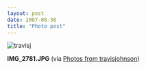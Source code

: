 ```yaml
---
layout: post
date: 2007-08-30
title: "Photo post"
---
```

![travisj](/images/22100e59fc43e569dcd98795091fb0a9c61e8db0969168c441297b88a0ca08b9.jpg)

<b>IMG_2781.JPG</b> (via <a href="http://www.flickr.com/photos/travisjohnson/1272948519/">Photos from travisjohnson</a>)